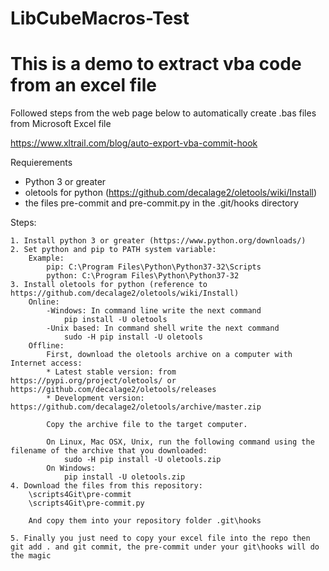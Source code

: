 # LibCubeMacros-Test

# This is a demo to extract vba code from an excel file 

Followed steps from the web page below to automatically create .bas files from Microsoft Excel file

https://www.xltrail.com/blog/auto-export-vba-commit-hook

Requierements
 * Python 3 or greater
 * oletools for python (https://github.com/decalage2/oletools/wiki/Install)
 * the files pre-commit and pre-commit.py in the .git/hooks directory
 
 
 Steps: 
 
	1. Install python 3 or greater (https://www.python.org/downloads/)
	2. Set python and pip to PATH system variable: 
		Example:
			pip: C:\Program Files\Python\Python37-32\Scripts
			python: C:\Program Files\Python\Python37-32
	3. Install oletools for python (reference to https://github.com/decalage2/oletools/wiki/Install)
		Online:
			-Windows: In command line write the next command
				pip install -U oletools
			-Unix based: In command shell write the next command
				sudo -H pip install -U oletools
		Offline:
			First, download the oletools archive on a computer with Internet access:
			* Latest stable version: from https://pypi.org/project/oletools/ or https://github.com/decalage2/oletools/releases
			* Development version: https://github.com/decalage2/oletools/archive/master.zip
			
			Copy the archive file to the target computer.
	
			On Linux, Mac OSX, Unix, run the following command using the filename of the archive that you downloaded:
				sudo -H pip install -U oletools.zip
			On Windows:
				pip install -U oletools.zip
	4. Download the files from this repository:
		\scripts4Git\pre-commit
		\scripts4Git\pre-commit.py
		
		And copy them into your repository folder .git\hooks
	
	5. Finally you just need to copy your excel file into the repo then git add . and git commit, the pre-commit under your git\hooks will do the magic